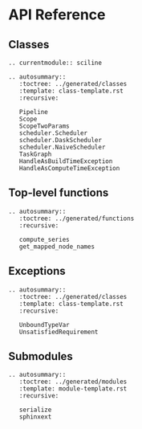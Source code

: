 # API Reference

## Classes

```{eval-rst}
.. currentmodule:: sciline

.. autosummary::
   :toctree: ../generated/classes
   :template: class-template.rst
   :recursive:

   Pipeline
   Scope
   ScopeTwoParams
   scheduler.Scheduler
   scheduler.DaskScheduler
   scheduler.NaiveScheduler
   TaskGraph
   HandleAsBuildTimeException
   HandleAsComputeTimeException
```

## Top-level functions

```{eval-rst}
.. autosummary::
   :toctree: ../generated/functions
   :recursive:

   compute_series
   get_mapped_node_names
```

## Exceptions

```{eval-rst}
.. autosummary::
   :toctree: ../generated/classes
   :template: class-template.rst
   :recursive:

   UnboundTypeVar
   UnsatisfiedRequirement
```

## Submodules

```{eval-rst}
.. autosummary::
   :toctree: ../generated/modules
   :template: module-template.rst
   :recursive:

   serialize
   sphinxext
```